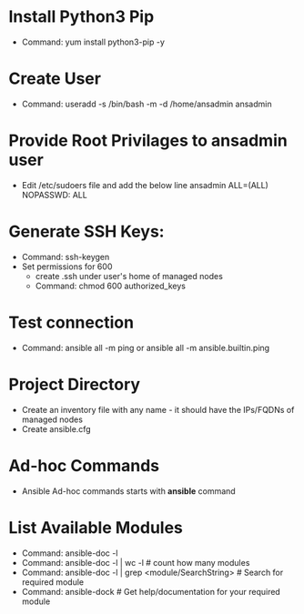 # Install Python3 Pip
- Command: yum install python3-pip -y

# Create User
- Command: useradd -s /bin/bash -m -d /home/ansadmin ansadmin

# Provide Root Privilages to ansadmin user
- Edit /etc/sudoers file and add the below line
    ansadmin ALL=(ALL)    NOPASSWD: ALL

# Generate SSH Keys:
- Command: ssh-keygen
- Set permissions for 600
  - create .ssh under user's home of managed nodes
  - Command: chmod 600 authorized_keys

# Test connection
- Command: ansible all -m ping or ansible all -m ansible.builtin.ping

# Project Directory
- Create an inventory file with any name - it should have the IPs/FQDNs of managed nodes
- Create ansible.cfg

# Ad-hoc Commands
- Ansible Ad-hoc commands starts with <b>ansible</b> command

# List Available Modules
- Command: ansible-doc -l
- Command: ansible-doc -l | wc -l # count how many modules
- Command: ansible-doc -l | grep <module/SearchString> # Search for required module
- Command: ansible-dock <moduleName> # Get help/documentation for your required module
